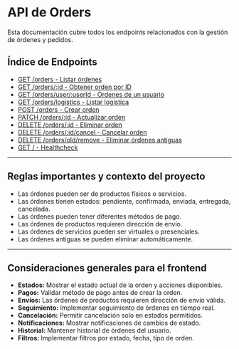 # API de Orders

Esta documentación cubre todos los endpoints relacionados con la gestión de órdenes y pedidos.

## Índice de Endpoints

- [GET /orders - Listar órdenes](./orders-list.md)
- [GET /orders/:id - Obtener orden por ID](./orders-get.md)
- [GET /orders/user/:userId - Órdenes de un usuario](./orders-list-by-user.md)
- [GET /orders/logistics - Listar logística](./orders-logistics.md)
- [POST /orders - Crear orden](./orders-create.md)
- [PATCH /orders/:id - Actualizar orden](./orders-update.md)
- [DELETE /orders/:id - Eliminar orden](./orders-delete.md)
- [DELETE /orders/:id/cancel - Cancelar orden](./orders-cancel.md)
- [DELETE /orders/old/remove - Eliminar órdenes antiguas](./orders-old-remove.md)
- [GET / - Healthcheck](./orders-healthcheck.md)

---

## Reglas importantes y contexto del proyecto

- Las órdenes pueden ser de productos físicos o servicios.
- Las órdenes tienen estados: pendiente, confirmada, enviada, entregada, cancelada.
- Las órdenes pueden tener diferentes métodos de pago.
- Las órdenes de productos requieren dirección de envío.
- Las órdenes de servicios pueden ser virtuales o presenciales.
- Las órdenes antiguas se pueden eliminar automáticamente.

---

## Consideraciones generales para el frontend

- **Estados:** Mostrar el estado actual de la orden y acciones disponibles.
- **Pagos:** Validar método de pago antes de crear la orden.
- **Envíos:** Las órdenes de productos requieren dirección de envío válida.
- **Seguimiento:** Implementar seguimiento de órdenes en tiempo real.
- **Cancelación:** Permitir cancelación solo en estados permitidos.
- **Notificaciones:** Mostrar notificaciones de cambios de estado.
- **Historial:** Mantener historial de órdenes del usuario.
- **Filtros:** Implementar filtros por estado, fecha, tipo de orden. 